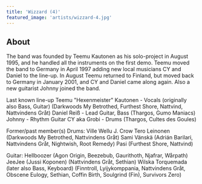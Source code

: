 ```yaml
---
title: 'Wizzard (4)'
featured_image: 'artists/wizzard-4.jpg'
---
```


## About

The band was founded by Teemu Kautonen as his solo-project in August 1995, and he handled all the instruments on the first demo. 
Teemu moved the band to Germany in April 1997 adding new local musicians CY and Daniel to the line-up. 
In August Teemu returned to Finland, but moved back to Germany in January 2001, and CY and Daniel came along again. 
Also a new guitarist Johnny joined the band.

Last known line-up
Teemu "Hexenmeister" Kautonen - Vocals (originally also Bass, Guitar) (Darkwoods My Betrothed, Furthest Shore, Nattvind, Nattvindens Gråt)
Daniel Reiß - Lead Guitar, Bass (Thargos, Gumo Maniacs)
Johnny - Rhythm Guitar
CY aka Grobi - Drums (Thargos, Cultes des Goules)

Former/past member(s)
Drums:
Ville
Wellu
J. Crow
Tero Leinonen (Darkwoods My Betrothed, Nattvindens Gråt)
Sami Vänskä (Adrián Barilari, Nattvindens Gråt, Nightwish, Root Remedy)
Pasi (Furthest Shore, Nattvind)

Guitar:
Hellboozer (Agon Origin, Beezebub, Gaurithoth, Njafrar, Wårpath)
JeeJee (Jussi Koponen) (Nattvindens Gråt, Sethian)
Wilska Torquemada (later also Bass, Keyboard) (Finntroll, Lyijykomppania, Nattvindens Gråt, Obscene Eulogy, Sethian, Coffin Birth, Soulgrind (Fin), Survivors Zero)

